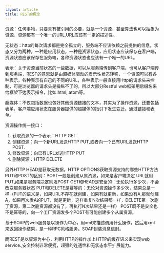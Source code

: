```yaml
---
layout: article
title: REST的概念
---
```


资源：任何事物，只要具有被引用的必要，就是一个资源，甚至算法也可以抽象为资源，资源都有一个唯一的URL,URL应该有一定的描述性。

无状态：http的每次请求都是完全孤立的，服务端不应该依赖之前提供的信息，状态又分为两种，一种是应用状态，一种是资源状态，应用状态应该保存在客户端，资源状态应该保存在服务端，各种资源状态也应该有一个唯一的URL。


表示：关于资源当前状态的一些数据，可以从服务端传到客户端，也可从客户端传到服务端，REST的意思就是由超媒体驱动的表示性状态转移，一个资源可以有各种表示，各种表示有自己的不同的URL，各种表示一般直接用Http的请求头来控制，可是浏览器的请求头是操纵不了的，所以大部分Restful web框架用后缀名来给框架下达表示指令，比如.html,.atom等。

超媒体：不仅包括数据也包好其他资源链接的文本，其实为了操作资源，还要包括表单，客户端应用状态在服务器提供的超媒体的指引下发生变迁，通过链接和表单。

资源操作统一接口：

1. 获取资源的一个表示：HTTP GET
2. 创建资源：向一个新URL发送HTTP PUT,或者向一个已有URL发送HTTP POST.
3. 修改资源：向已有URL发送HTTP PUT
4. 删除资源：HTTP DELETE

另外HTTP HEAD是获取元数据，HTTP OPTIONS获取资源支持的哪些HTTP方法
PUT和POST的区别：POST一般是创建从属资源，如果是客户端决定 URL就用PUT,如果是服务端决定则发POST
GET和HEAD是安全的：无论执行多少次，不会改变服务器状态
PUT和DELETE是幂等的：无论对资源操作多少次，结果总是一样（PUT的语义是，如果URL不存在就创建，如果有就更新，如果没有A,那就创建A，如果再次发A的PUT，就是更新，这样重复N次结果都一样，DELETE第一次删了资源，第二次删资源都没有了，再执行N次结果还是一样）
POST既不是安全也不是幂等的，向一个工厂资源发多个POST有可能创建多个从属资源。

基于SOAP的web服务是以操作为中心，用xml来描述调用什么操作，然后用xml来返回操作结果，是一种RPC风格服务。SOAP封装消息信封。

而REST是以资源为中心，利用HTTP的操作加上HTTP的缓存语义来实现web service.,安全控制非常便捷，超强的连通性和无状态水平扩展能力。
